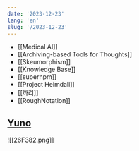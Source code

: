 ```yaml
---
date: '2023-12-23'
lang: 'en'
slug: '/2023-12-23'
---
```


- [[Medical AI]]
- [[Archiving-based Tools for Thoughts]]
- [[Skeumorphism]]
- [[Knowledge Base]]
- [[supernpm]]
- [[Project Heimdall]]
- [[까리]]
- [[RoughNotation]]

## [Yuno](https://www.yuno.so/)

![[26F382.png]]
